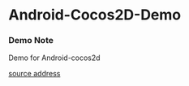# Android-Cocos2D-Demo

### Demo Note
Demo for Android-cocos2d 

[source address ](https://code.google.com/archive/p/cocos2d-android/source/default/source)



